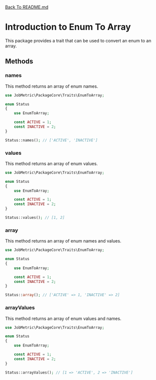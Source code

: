 [Back To README.md](https://github.com/jobmetric/laravel-package-core/blob/master/README.md)

# Introduction to Enum To Array

This package provides a trait that can be used to convert an enum to an array.

## Methods

### names

This method returns an array of enum names.

```php
use JobMetric\PackageCore\Traits\EnumToArray;

enum Status
{
    use EnumToArray;

    const ACTIVE = 1;
    const INACTIVE = 2;
}

Status::names(); // ['ACTIVE', 'INACTIVE']
```

### values

This method returns an array of enum values.

```php
use JobMetric\PackageCore\Traits\EnumToArray;

enum Status
{
    use EnumToArray;

    const ACTIVE = 1;
    const INACTIVE = 2;
}

Status::values(); // [1, 2]
```

### array

This method returns an array of enum names and values.

```php
use JobMetric\PackageCore\Traits\EnumToArray;

enum Status
{
    use EnumToArray;

    const ACTIVE = 1;
    const INACTIVE = 2;
}

Status::array(); // ['ACTIVE' => 1, 'INACTIVE' => 2]
```

### arrayValues

This method returns an array of enum values and names.

```php
use JobMetric\PackageCore\Traits\EnumToArray;

enum Status
{
    use EnumToArray;

    const ACTIVE = 1;
    const INACTIVE = 2;
}

Status::arrayValues(); // [1 => 'ACTIVE', 2 => 'INACTIVE']
```
